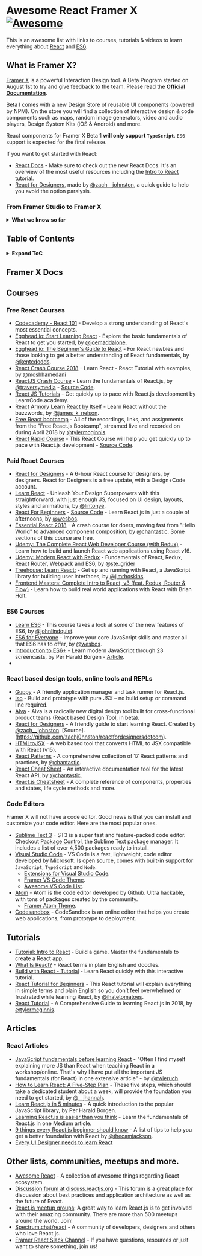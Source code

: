 # Awesome React Framer X [![Awesome](https://awesome.re/badge-flat.svg)](https://awesome.re)

This is an awesome list with links to courses, tutorials & videos to learn everything about [React](https://reactjs.org/) and [ES6](https://tc39.github.io/ecma262/).

## What is Framer X?

[Framer X](https://framer.com/x) is a powerful Interaction Design tool. A Beta Program started on August 1st to try and give feedback to the team. Please read the **[Official Documentation](https://framer.gitbook.io/framer/)**.

Beta I comes with a new Design Store of reusable UI components (powered by NPM). On the store you will find a collection of interactive design & code components such as maps, random image generators, video and audio players, Design System Kits (iOS & Android) and more.

React components for Framer X Beta 1 **will only support `TypeScript`**. `ES6` support is expected for the final release.

If you want to get started with React:

- [React Docs](https://reactjs.org/docs/getting-started.html) - Make sure to check out the new React Docs. It's an overview of the most useful resources including the [Intro to React](https://reactjs.org/tutorial/tutorial.html) tutorial.
- [React for Designers](http://reactfordesigners.com/), made by [@zach\_\_johnston](https://twitter.com/zach__johnston), a quick guide to help you avoid the option paralysis.

### From Framer Studio to Framer X

<details>
<summary><b>What we know so far</b></summary>

- [x] `CoffeeScript` will not be supported on Framer X.
- [x] Code based components will support `Typescript` on Beta 1. Plain `ES6` will be supported on the final release.
- [x] `Framer.js` will be ported into a set of `React` helpers for animation, gestures and interpolation. It will be open source.
- [x] React offers a variety of methods to add CSS to a code component, some of this methods are supported on Beta I.
- [x] Framer X will not include a code editor like Framer Studio. Learn more about [how to setup and customize](https://github.com/framer/FramerXDocs/tree/688689a9ac4f47d06eb9e17a32bb7aab6666eca4/application#setup-and-workflow) a code editor.
- To publish packages on the new Design Store is recommended to edit a `readme.md` file. Github has a comprehensive [Intro to `Markdown`](https://guides.github.com/features/mastering-markdown/).
  </details>

## Table of Contents

<details>
<summary><b>Expand ToC</b></summary>

- [Framer X Official Docs](#framerxdocs)
- [Free React Courses](#free-react-courses)
- [Paid React Courses](#paid-react-courses)
- [ES6 Courses](#es6-courses)
- [Tools](#react-based-design-tools-online-tools-and-repls)
- [Code Editors](#code-editors)
- [Tutorials](#tutorials)
- [Articles](#articles)
- [Meetups](#communities-meetups-and-more)

</details>

## Framer X Docs

## Courses

### Free React Courses

- [Codecademy - React 101](https://www.codecademy.com/learn/react-101) - Develop a strong understanding of React's most essential concepts.
- [Egghead.io: Start Learning React](https://egghead.io/courses/start-learning-react) - Explore the basic fundamentals of React to get you started, by [@joemaddalone](https://twitter.com/joemaddalone).
- [Egghead.io: The Beginner's Guide to React](https://egghead.io/courses/the-beginner-s-guide-to-react) - For React newbies and those looking to get a better understanding of React fundamentals, by [@kentcdodds](https://twitter.com/kentcdodds).
- [React Crash Course 2018](https://www.youtube.com/watch?v=Ke90Tje7VS0) - Learn React - React Tutorial with examples, by [@moshhamedani](http://www.twitter.com/moshhamedani)
- [ReactJS Crash Course](https://youtu.be/A71aqufiNtQ) - Learn the fundamentals of React.js, by [@traversymedia](https://twitter.com/traversymedia) - [Source Code](https://github.com/bradtraversy/projectmanager).
- [React JS Tutorials](https://www.youtube.com/playlist?list=PLoYCgNOIyGABj2GQSlDRjgvXtqfDxKm5b) - Get quickly up to pace with React.js development by LearnCode.academy.
- [React Armory Learn React by Itself](https://reactarmory.com/guides/learn-react-by-itself) - Learn React without the buzzwords, by [@james_k_nelson](https://twitter.com/james_k_nelson).
- [Free React bootcamp](https://tylermcginnis.com/free-react-bootcamp/) - All of the recordings, links, and assignments from the "Free React.js Bootcamp", streamed live and recorded on during April 2018 by [@tylermcginnis](https://twitter.com/tylermcginnis).
- [React Rapid Course](https://www.youtube.com/watch?v=MhkGQAoc7bc&list=PLoYCgNOIyGABj2GQSlDRjgvXtqfDxKm5b) - This React Course will help you get quickly up to pace with React.js development - [Source Code](https://github.com/learncodeacademy/react-js-tutorials).

### Paid React Courses

- [React for Designers](https://designcode.io/react) - A 6-hour React course for designers, by designers. React for Designers is a free update, with a Design+Code account.
- [Learn React](https://learnreact.design/) - Unleash Your Design Superpowers with this straightforward, with just enough JS, focused on UI design, layouts, styles and animations, by [@lintonye](https://twitter.com/lintonye).
- [React For Beginners](https://reactforbeginners.com/) - [Source Code](https://github.com/wesbos/React-For-Beginners-Starter-Files) - Learn React.js in just a couple of afternoons, by [@wesbos](https://twitter.com/wesbos).
- [Essential React 2018](https://learnreact.com/lessons/2018-essential-react-1-overview) - A crash course for doers, moving fast from "Hello World" to advanced component composition, by [@chantastic](https://twitter.com/chantastic). Some sections of this course are free.
- [Udemy: The Complete React Web Developer Course (with Redux)](https://www.udemy.com/react-2nd-edition/) - Learn how to build and launch React web applications using React v16.
- [Udemy: Modern React with Redux](https://www.udemy.com/react-redux/) - Fundamentals of React, Redux, React Router, Webpack and ES6, by [@ste_grider](https://twitter.com/ste_grider)
- [Treehouse: Learn React:](https://teamtreehouse.com/tracks/learn-react) - Get up and running with React, a JavaScript library for building user interfaces, by [@jimrhoskins](https://twitter.com/jimrhoskins).
- [Frontend Masters: Complete Intro to React, v3 (feat. Redux, Router & Flow)](https://frontendmasters.com/courses/react/) - Learn how to build real world applications with React with Brian Holt. 

### ES6 Courses

- [Learn ES6](https://egghead.io/courses/learn-es6-ecmascript-2015) - This course takes a look at some of the new features of ES6, by [@johnlindquist](https://twitter.com/johnlindquist).
- [ES6 for Everyone](https://es6.io/) - Improve your core JavaScript skills and master all that ES6 has to offer, by [@wesbos](https://twitter.com/wesbos).
- [Introduction to ES6+](https://scrimba.com/g/gintrotoes6) - Learn modern JavaScript through 23 screencasts, by Per Harald Borgen - [Article](https://medium.freecodecamp.org/want-to-learn-es6-take-this-free-23-part-course-and-become-a-javascript-ninja-55002db1ff74).
-

### React based design tools, online tools and REPLs

- [Guppy](https://github.com/joshwcomeau/guppy) - A friendly application manager and task runner for React.js.
- [Iso](https://compositor.io/iso/) - Build and prototype with pure JSX – no build setup or command line required.
- [Alva](https://github.com/meetalva/alva) - Alva is a radically new digital design tool built for cross-functional product teams (React based Design Tool, in beta).
- [React for Designers](http://reactfordesigners.com/) - A friendly guide to start learning React. Created by [@zach\_\_johnston](https://twitter.com/zach__johnston). [Source].(https://github.com/zachj0hnston/reactfordesignersdotcom).
- [HTMLtoJSX](https://magic.reactjs.net/htmltojsx.htm) - A web based tool that converts HTML to JSX compatible with React (v15).
- [React Patterns](https://reactpatterns.com/) - A comprehensive collection of 17 React patterns and practices, by [@chantastic](https://twitter.com/chantastic).
- [React Cheat Sheet](https://reactcheatsheet.com/) - An interactive documentation tool for the latest React API, by [@chantastic](https://twitter.com/chantastic).
- [React.js Cheatsheet](https://devhints.io/react) - A complete reference of components, properties and states, life cycle methods and more.

### Code Editors

Framer X will not have a code editor. Good news is that you can install and customize your code editor. Here are the most popular ones.

- [Sublime Text 3](https://www.sublimetext.com/3) - ST3 is a super fast and feature-packed code editor. Checkout [Package Control](https://packagecontrol.io/), the Sublime Text package manager. It includes a list of over 4,500 packages ready to install.
- [Visual Studio Code](https://code.visualstudio.com/download) - VS Code is a fast, lightweight, code editor developed by Microsoft. Is open source, comes with built-in support for `JavaScript`, `TypeScript` and `Node`.
  - [Extensions for Visual Studio Code](https://marketplace.visualstudio.com/search?term=React&target=VSCode&category=All%20categories&sortBy=Relevance).
  - [Framer VS Code Theme](https://github.com/framer/syntax-vsc).
  - [Awesome VS Code List](https://github.com/viatsko/awesome-vscode).
- [Atom](https://atom.io/) - Atom is the code editor developed by Github. Ultra hackable, with tons of packages created by the community.
  - [Framer Atom Theme](https://github.com/framer/syntax-atom).
- [Codesandbox](https://codesandbox.io/dashboard) - CodeSandbox is an online editor that helps you create web applications, from prototype to deployment.

## Tutorials

- [Tutorial: Intro to React](https://reactjs.org/tutorial/tutorial.html) - Build a game. Master the fundamentals to create a React app.
- [What Is React?](https://learnreact.design/2017/06/08/what-is-react/) - React terms in plain English and doodles.
- [Build with React - Tutorial](http://buildwithreact.com/tutorial) - Learn React quickly with this interactive tutorial.
- [React Tutorial for Beginners](https://ihatetomatoes.net/react-tutorial-for-beginners/) - This React tutorial will explain everything in simple terms and plain English so you don’t feel overwhelmed or frustrated while learning React, by [@ihatetomatoes](https://twitter.com/ihatetomatoes).
- [React Tutorial](https://tylermcginnis.com/reactjs-tutorial-a-comprehensive-guide-to-building-apps-with-react/) - A Comprehensive Guide to learning React.js in 2018, by [@tylermcginnis](https://twitter.com/tylermcginnis).

## Articles

### React Articles

- [JavaScript fundamentals before learning React](https://www.robinwieruch.de/javascript-fundamentals-react-requirements/) - "Often I find myself explaining more JS than React when teaching React in a workshop/online. That's why I have put all the important JS fundamentals (for React) in one extensive article" - by [@rwieruch](https://twitter.com/rwieruch).
- [How to Learn React: A Five-Step Plan](https://www.lullabot.com/articles/how-to-learn-react) - These five steps, which should take a dedicated student about a week, will provide the foundation you need to get started, by [@\_\_jhannah](https://twitter.com/__jhannah).
- [Learn React.js in 5 minutes](https://medium.freecodecamp.org/learn-react-js-in-5-minutes-526472d292f4) - A quick introduction to the popular JavaScript library, by Per Harald Borgen.
- [Learning React.js is easier than you think](https://edgecoders.com/learning-react-js-is-easier-than-you-think-fbd6dc4d935a) - Learn the fundamentals of React.js in one Medium article.
- [9 things every React.js beginner should know](https://camjackson.net/post/9-things-every-reactjs-beginner-should-know) - A list of tips to help you get a better foundation with React by [@thecamjackson](https://twitter.com/thecamjackson).
- [Every UI Designer needs to learn React](https://blog.continuum.cl/every-ui-designer-needs-to-learn-react-heres-why-f2b8c2ff2c86)

## Other lists, communities, meetups and more.

- [Awesome React](https://github.com/enaqx/awesome-react) - A collection of awesome things regarding React ecosystem.
- [Discussion forum at discuss.reactjs.org](https://discuss.reactjs.org/) - This forum is a great place for discussion about best practices and application architecture as well as the future of React.
- [React.js meetup groups](https://www.meetup.com/topics/reactjs/): A great way to learn React.js is to get involved with their amazing community. There are more than 500 meetups around the world. Join!
- [Spectrum.chat/react](https://spectrum.chat/react) - A community of developers, designers and others who love React.js.
- [Framer React Slack Channel](https://framer.slack.com/app_redirect?channel=react) - If you have questions, resources or just want to share something, join us!

